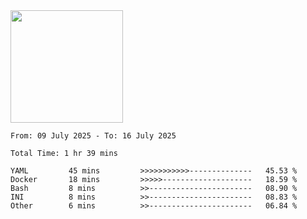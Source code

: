 <img height="180em" src="https://github-readme-stats-eight-theta.vercel.app/api?username=bkundev&show_icons=true&theme=radical&include_all_commits=true&count_private=true"/>
<!--START_SECTION:waka-->

```all_time
From: 09 July 2025 - To: 16 July 2025

Total Time: 1 hr 39 mins

YAML         45 mins         >>>>>>>>>>>--------------   45.53 %
Docker       18 mins         >>>>>--------------------   18.59 %
Bash         8 mins          >>-----------------------   08.90 %
INI          8 mins          >>-----------------------   08.83 %
Other        6 mins          >>-----------------------   06.84 %
```

<!--END_SECTION:waka-->
